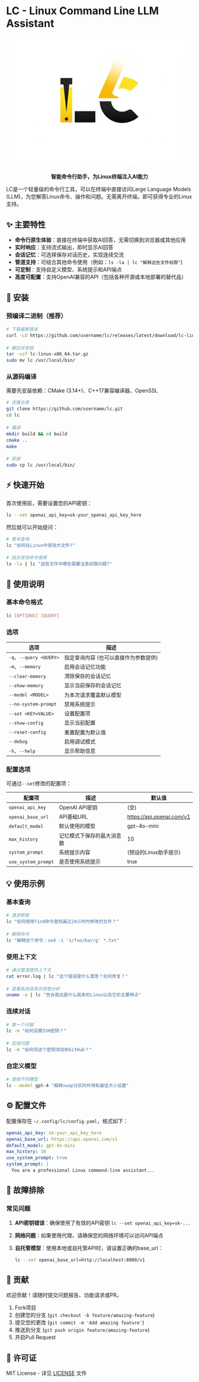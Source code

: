 # LC - Linux Command Line LLM Assistant

<div align="center">
  <img src="./lc.jpeg" alt="LC Logo"/>
  <p><strong>智能命令行助手，为Linux终端注入AI能力</strong></p>
</div>

LC是一个轻量级的命令行工具，可以在终端中直接访问Large Language Models (LLM)，为您解答Linux命令、操作和问题。无需离开终端，即可获得专业的Linux支持。

## ✨ 主要特性

- **命令行原生体验**：直接在终端中获取AI回答，无需切换到浏览器或其他应用
- **实时响应**：支持流式输出，即时显示AI回答
- **会话记忆**：可选择保存对话历史，实现连续交流
- **管道支持**：可结合其他命令使用（例如：`ls -la | lc "解释这些文件权限"`)
- **可定制**：支持自定义模型、系统提示和API端点
- **高度可配置**：支持OpenAI兼容的API（包括各种开源或本地部署的替代品）

## 🚀 安装

### 预编译二进制（推荐）

```bash
# 下载最新版本
curl -LO https://github.com/username/lc/releases/latest/download/lc-linux-x86_64.tar.gz

# 解压并安装
tar -xzf lc-linux-x86_64.tar.gz
sudo mv lc /usr/local/bin/
```

### 从源码编译

需要先安装依赖：CMake (3.14+)、C++17兼容编译器、OpenSSL

```bash
# 克隆仓库
git clone https://github.com/username/lc.git
cd lc

# 编译
mkdir build && cd build
cmake ..
make

# 安装
sudo cp lc /usr/local/bin/
```

## ⚡ 快速开始

首次使用前，需要设置您的API密钥：

```bash
lc --set openai_api_key=sk-your_openai_api_key_here
```

然后就可以开始提问：

```bash
# 基本查询
lc "如何在Linux中查找大文件?"

# 结合其他命令使用
ls -la | lc "这些文件中哪些需要注意权限问题?"
```

## 📖 使用说明

### 基本命令格式

```bash
lc [OPTIONS] [QUERY]
```

### 选项

| 选项 | 描述 |
|------|------|
| `-q, --query <QUERY>` | 指定查询内容 (也可以直接作为参数提供) |
| `-m, --memory` | 启用会话记忆功能 |
| `--clear-memory` | 清除保存的会话记忆 |
| `--show-memory` | 显示当前保存的会话记忆 |
| `--model <MODEL>` | 为本次请求覆盖默认模型 |
| `--no-system-prompt` | 禁用系统提示 |
| `--set <KEY=VALUE>` | 设置配置项 |
| `--show-config` | 显示当前配置 |
| `--reset-config` | 重置配置为默认值 |
| `--debug` | 启用调试模式 |
| `-h, --help` | 显示帮助信息 |

### 配置选项

可通过`--set`修改的配置项：

| 配置项 | 描述 | 默认值 |
|-------|------|-------|
| `openai_api_key` | OpenAI API密钥 | (空) |
| `openai_base_url` | API基础URL | https://api.openai.com/v1 |
| `default_model` | 默认使用的模型 | gpt-4o-mini |
| `max_history` | 记忆模式下保存的最大消息数 | 10 |
| `system_prompt` | 系统提示内容 | (预设的Linux助手提示) |
| `use_system_prompt` | 是否使用系统提示 | true |

## 💡 使用示例

### 基本查询

```bash
# 请求帮助
lc "如何使用find命令查找最近24小时内修改的文件？"

# 解释命令
lc "解释这个命令：sed -i 's/foo/bar/g' *.txt"
```

### 使用上下文

```bash
# 通过管道提供上下文
cat error.log | lc "这个错误是什么意思？如何修复？"

# 查看系统信息并获取分析
uname -a | lc "告诉我这是什么版本的Linux以及它的主要特点"
```

### 连续对话

```bash
# 第一个问题
lc -m "如何设置SSH密钥？"

# 后续问题
lc -m "如何将这个密钥添加到GitHub？"
```

### 自定义模型

```bash
# 使用不同模型
lc --model gpt-4 "解释swap分区的作用和最佳大小设置"
```

## ⚙️ 配置文件

配置保存在 `~/.config/lc/config.yaml`，格式如下：

```yaml
openai_api_key: sk-your_api_key_here
openai_base_url: https://api.openai.com/v1
default_model: gpt-4o-mini
max_history: 10
use_system_prompt: true
system_prompt: |
  You are a professional Linux command-line assistant...
```

## 🔧 故障排除

### 常见问题

1. **API密钥错误**：确保使用了有效的API密钥 `lc --set openai_api_key=sk-...`

2. **网络问题**：如果使用代理，请确保您的网络环境可以访问API端点

3. **自托管模型**：使用本地或自托管API时，请设置正确的base_url：
   ```bash
   lc --set openai_base_url=http://localhost:8000/v1
   ```

## 🤝 贡献

欢迎贡献！请随时提交问题报告、功能请求或PR。

1. Fork项目
2. 创建您的分支 (`git checkout -b feature/amazing-feature`)
3. 提交您的更改 (`git commit -m 'Add amazing feature'`)
4. 推送到分支 (`git push origin feature/amazing-feature`)
5. 开启Pull Request

## 📄 许可证

MIT License - 详见 [LICENSE](LICENSE) 文件